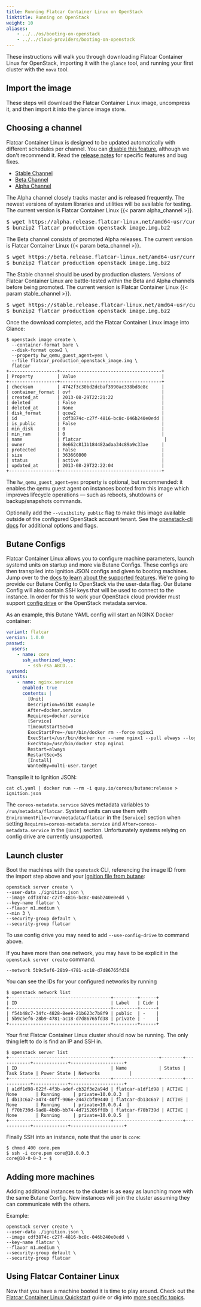 ```yaml
---
title: Running Flatcar Container Linux on OpenStack
linktitle: Running on OpenStack
weight: 10
aliases:
    - ../../os/booting-on-openstack
    - ../../cloud-providers/booting-on-openstack
---
```


These instructions will walk you through downloading Flatcar Container Linux for OpenStack, importing it with the `glance` tool, and running your first cluster with the `nova` tool.

## Import the image

These steps will download the Flatcar Container Linux image, uncompress it, and then import it into the glance image store.

## Choosing a channel

Flatcar Container Linux is designed to be updated automatically with different schedules per channel. You can [disable this feature][update-strategies], although we don't recommend it. Read the [release notes][release-notes] for specific features and bug fixes.

<div id="openstack-create">
  <ul class="nav nav-tabs">
    <li class="active"><a href="#stable-create" data-bs-toggle="tab">Stable Channel</a></li>
    <li><a href="#beta-create" data-bs-toggle="tab">Beta Channel</a></li>
    <li><a href="#alpha-create" data-bs-toggle="tab">Alpha Channel</a></li>
  </ul>
  <div class="tab-content coreos-docs-image-table">
    <div class="tab-pane" id="alpha-create">
      <p>The Alpha channel closely tracks master and is released frequently. The newest versions of system libraries and utilities will be available for testing. The current version is Flatcar Container Linux {{< param alpha_channel >}}.</p>
<pre>
$ wget https://alpha.release.flatcar-linux.net/amd64-usr/current/flatcar_production_openstack_image.img.bz2
$ bunzip2 flatcar_production_openstack_image.img.bz2
</pre>
    </div>
    <div class="tab-pane" id="beta-create">
      <p>The Beta channel consists of promoted Alpha releases. The current version is Flatcar Container Linux {{< param beta_channel >}}.</p>
<pre>
$ wget https://beta.release.flatcar-linux.net/amd64-usr/current/flatcar_production_openstack_image.img.bz2
$ bunzip2 flatcar_production_openstack_image.img.bz2
</pre>
    </div>
  <div class="tab-pane active" id="stable-create">
      <p>The Stable channel should be used by production clusters. Versions of Flatcar Container Linux are battle-tested within the Beta and Alpha channels before being promoted. The current version is Flatcar Container Linux {{< param stable_channel >}}.</p>
<pre>
$ wget https://stable.release.flatcar-linux.net/amd64-usr/current/flatcar_production_openstack_image.img.bz2
$ bunzip2 flatcar_production_openstack_image.img.bz2
</pre>
    </div>
  </div>
</div>

Once the download completes, add the Flatcar Container Linux image into Glance:

```shell
$ openstack image create \
  --container-format bare \
  --disk-format qcow2 \
  --property hw_qemu_guest_agent=yes \
  --file flatcar_production_openstack_image.img \
  flatcar
+------------------+--------------------------------------+
| Property         | Value                                |
+------------------+--------------------------------------+
| checksum         | 4742f3c30bd2dcbaf3990ac338bd8e8c     |
| container_format | ovf                                  |
| created_at       | 2013-08-29T22:21:22                  |
| deleted          | False                                |
| deleted_at       | None                                 |
| disk_format      | qcow2                                |
| id               | cdf3874c-c27f-4816-bc8c-046b240e0edd |
| is_public        | False                                |
| min_disk         | 0                                    |
| min_ram          | 0                                    |
| name             | flatcar                               |
| owner            | 8e662c811b184482adaa34c89a9c33ae     |
| protected        | False                                |
| size             | 363660800                            |
| status           | active                               |
| updated_at       | 2013-08-29T22:22:04                  |
+------------------+--------------------------------------+
```

The `hw_qemu_guest_agent=yes` property is optional, but recommended: it enables the qemu guest agent on instances booted from this image which improves lifecycle operations — such as reboots, shutdowns or backup/snapshots commands.

Optionally add the `--visibility public` flag to make this image available outside of the configured OpenStack account tenant. See the [openstack-cli docs](https://docs.openstack.org/python-openstackclient/latest/cli/command-objects/image-v2.html) for additional options and flags.

## Butane Configs

Flatcar Container Linux allows you to configure machine parameters, launch systemd units on startup and more via Butane Configs. These configs are then transpiled into Ignition JSON configs and given to booting machines. Jump over to the [docs to learn about the supported features][butane-configs]. We're going to provide our Butane Config to OpenStack via the user-data flag. Our Butane Config will also contain SSH keys that will be used to connect to the instance. In order for this to work your OpenStack cloud provider must support [config drive][config-drive] or the OpenStack metadata service.

[config-drive]: http://docs.openstack.org/user-guide/cli_config_drive.html

As an example, this Butane YAML config will start an NGINX Docker container:

```yaml
variant: flatcar
version: 1.0.0
passwd:
  users:
    - name: core
      ssh_authorized_keys:
        - ssh-rsa ABCD...
systemd:
  units:
    - name: nginx.service
      enabled: true
      contents: |
        [Unit]
        Description=NGINX example
        After=docker.service
        Requires=docker.service
        [Service]
        TimeoutStartSec=0
        ExecStartPre=-/usr/bin/docker rm --force nginx1
        ExecStart=/usr/bin/docker run --name nginx1 --pull always --log-driver=journald --net host docker.io/nginx:1
        ExecStop=/usr/bin/docker stop nginx1
        Restart=always
        RestartSec=5s
        [Install]
        WantedBy=multi-user.target
```

Transpile it to Ignition JSON:

```shell
cat cl.yaml | docker run --rm -i quay.io/coreos/butane:release > ignition.json
```

The `coreos-metadata.service` saves metadata variables to `/run/metadata/flatcar`. Systemd units can use them with `EnvironmentFile=/run/metadata/flatcar` in the `[Service]` section when setting `Requires=coreos-metadata.service` and `After=coreos-metadata.service` in the `[Unit]` section.
Unfortunately systems relying on config drive are currently unsupported.

## Launch cluster

Boot the machines with the `openstack` CLI, referencing the image ID from the import step above and your [Ignition file from butane][butane-configs]:

```shell
openstack server create \
--user-data ./ignition.json \
--image cdf3874c-c27f-4816-bc8c-046b240e0edd \
--key-name flatcar \
--flavor m1.medium \
--min 3 \
--security-group default \
--security-group flatcar
```

To use config drive you may need to add `--use-config-drive` to command above.

If you have more than one network, you may have to be explicit in the `openstack server create` command.

```shell
--network 5b9c5ef6-28b9-4781-ac18-d7d86765fd38
```

You can see the IDs for your configured networks by running

```shell
$ openstack network list
+--------------------------------------+---------+------+
| ID                                   | Label   | Cidr |
+--------------------------------------+---------+------+
| f54b48c7-34fc-4828-8ee9-21b623c7b8f9 | public  | -    |
| 5b9c5ef6-28b9-4781-ac18-d7d86765fd38 | private | -    |
+--------------------------------------+---------+------+
```

Your first Flatcar Container Linux cluster should now be running. The only thing left to do is find an IP and SSH in.

```shell
$ openstack server list
+--------------------------------------+-----------------+--------+------------+-------------+--------------------+
| ID                                   | Name            | Status | Task State | Power State | Networks           |
+--------------------------------------+-----------------+--------+------------+-------------+--------------------+
| a1df1d98-622f-4f3b-adef-cb32f3e2a94d | flatcar-a1df1d98 | ACTIVE | None       | Running     | private=10.0.0.3  |
| db13c6a7-a474-40ff-906e-2447cbf89440 | flatcar-db13c6a7 | ACTIVE | None       | Running     | private=10.0.0.4  |
| f70b739d-9ad8-4b0b-bb74-4d715205ff0b | flatcar-f70b739d | ACTIVE | None       | Running     | private=10.0.0.5  |
+--------------------------------------+-----------------+--------+------------+-------------+--------------------+
```

Finally SSH into an instance, note that the user is `core`:

```shell
$ chmod 400 core.pem
$ ssh -i core.pem core@10.0.0.3
core@10-0-0-3 ~ $
```

## Adding more machines

Adding additional instances to the cluster is as easy as launching more with the same Butane Config. New instances will join the cluster assuming they can communicate with the others.

Example:

```shell
openstack server create \
--user-data ./ignition.json \
--image cdf3874c-c27f-4816-bc8c-046b240e0edd \
--key-name flatcar \
--flavor m1.medium \
--security-group default \
--security-group flatcar
```

## Using Flatcar Container Linux

Now that you have a machine booted it is time to play around. Check out the [Flatcar Container Linux Quickstart][quickstart] guide or dig into [more specific topics][doc-index].

[update-strategies]: ../../setup/releases/update-strategies
[release-notes]: https://flatcar-linux.org/releases
[quickstart]: ../
[doc-index]: ../../
[butane-configs]: ../../provisioning/config-transpiler
